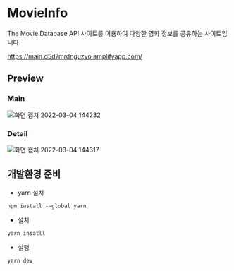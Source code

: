 # MovieInfo

The Movie Database API 사이트를 이용하여 다양한 영화 정보를 공유하는 사이트입니다.

https://main.d5d7mrdnguzvo.amplifyapp.com/

## Preview
### Main
![화면 캡처 2022-03-04 144232](https://user-images.githubusercontent.com/93583305/156706494-69277acb-e7e7-49e4-a3b9-510ba4f98e68.png)
### Detail
![화면 캡처 2022-03-04 144317](https://user-images.githubusercontent.com/93583305/156706572-24b5c8ba-c31f-4d2d-95cb-c88f11d9d933.png)


## 개발환경 준비
- yarn 설치

```
npm install --global yarn
```

- 설치

```
yarn insatll
```

- 실행

```
yarn dev
```
